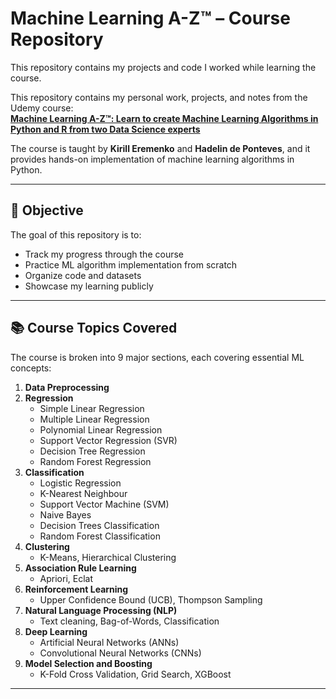 # Machine Learning A-Z™ – Course Repository

This repository contains my projects and code I worked while learning the course. 

This repository contains my personal work, projects, and notes from the Udemy course:  
**[Machine Learning A-Z™: Learn to create Machine Learning Algorithms in Python and R from two Data Science experts](https://www.udemy.com/course/machinelearning/)**

The course is taught by **Kirill Eremenko** and **Hadelin de Ponteves**, and it provides hands-on implementation of machine learning algorithms in Python.

---

## 🎯 Objective

The goal of this repository is to:

- Track my progress through the course
- Practice ML algorithm implementation from scratch
- Organize code and datasets
- Showcase my learning publicly

---

## 📚 Course Topics Covered

The course is broken into 9 major sections, each covering essential ML concepts:

1. **Data Preprocessing**
2. **Regression**
   - Simple Linear Regression
   - Multiple Linear Regression
   - Polynomial Linear Regression
   - Support Vector Regression (SVR)
   - Decision Tree Regression
   - Random Forest Regression
3. **Classification**
   - Logistic Regression
   - K-Nearest Neighbour
   - Support Vector Machine (SVM)
   - Naive Bayes
   - Decision Trees Classification
   - Random Forest Classification
4. **Clustering**
   - K-Means, Hierarchical Clustering
5. **Association Rule Learning**
   - Apriori, Eclat
6. **Reinforcement Learning**
   - Upper Confidence Bound (UCB), Thompson Sampling
7. **Natural Language Processing (NLP)**
   - Text cleaning, Bag-of-Words, Classification
8. **Deep Learning**
   - Artificial Neural Networks (ANNs)
   - Convolutional Neural Networks (CNNs)
9. **Model Selection and Boosting**
   - K-Fold Cross Validation, Grid Search, XGBoost

---
